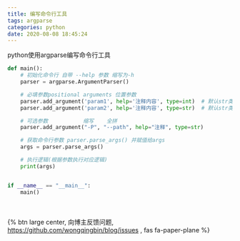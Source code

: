 ```yaml
---
title: 编写命令行工具
tags: argparse
categories: python
date: 2020-08-08 18:45:24
---
```

python使用argparse编写命令行工具
<!-- more -->
```python
def main():
    # 初始化命令行 自带 --help 参数 缩写为-h
    parser = argparse.ArgumentParser()

    # 必填参数positional arguments 位置参数
    parser.add_argument('param1', help='注释内容', type=int)  # 默认str类型，可变为type=int
    parser.add_argument('param2', help='注释内容', type=str)  # 默认str类型，可变为type=int

    # 可选参数           缩写    全拼
    parser.add_argument("-P", "--path", help="注释", type=str)

    # 获取命令行参数 parser.parse_args() 并赋值给args
    args = parser.parse_args()

    # 执行逻辑(根据参数执行对应逻辑)
    print(args)


if __name__ == "__main__":
    main()
```

<br><br>{% btn large center, 向博主反馈问题, <https://github.com/wongqingbin/blog/issues> , fas fa-paper-plane %}
